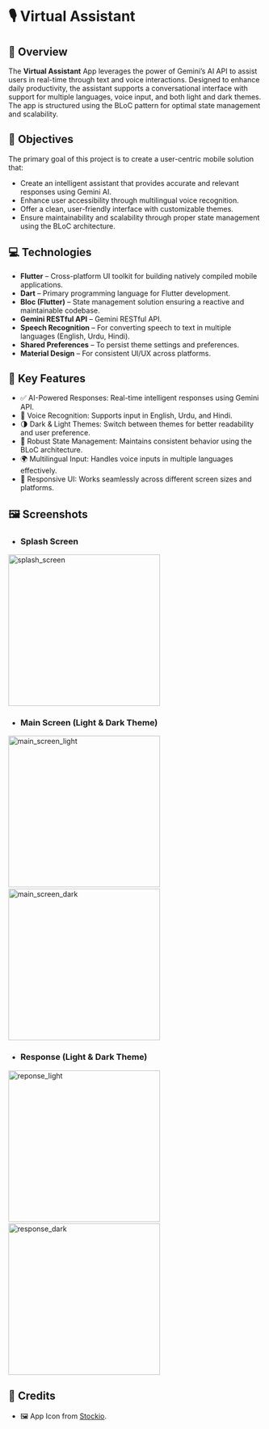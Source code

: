 # 🎙️ Virtual Assistant

## 📝 Overview

The **Virtual Assistant** App leverages the power of Gemini’s AI API to assist users in real-time through text and voice interactions. Designed to enhance daily productivity, the assistant supports a conversational interface with support for multiple languages, voice input, and both light and dark themes. The app is structured using the BLoC pattern for optimal state management and scalability.

## 🎯 Objectives

The primary goal of this project is to create a user-centric mobile solution that:

- Create an intelligent assistant that provides accurate and relevant responses using Gemini AI.
- Enhance user accessibility through multilingual voice recognition.
- Offer a clean, user-friendly interface with customizable themes.
- Ensure maintainability and scalability through proper state management using the BLoC architecture.

## 💻 Technologies

- **Flutter** – Cross-platform UI toolkit for building natively compiled mobile applications.
- **Dart** – Primary programming language for Flutter development.
- **Bloc (Flutter)** – State management solution ensuring a reactive and maintainable codebase.
- **Gemini RESTful API** – Gemini RESTful API.
- **Speech Recognition** – For converting speech to text in multiple languages (English, Urdu, Hindi).
- **Shared Preferences** – To persist theme settings and preferences.
- **Material Design** – For consistent UI/UX across platforms.

## 🚀 Key Features

- ✅ AI-Powered Responses: Real-time intelligent responses using Gemini API.
- 🎤 Voice Recognition: Supports input in English, Urdu, and Hindi.
- 🌗 Dark & Light Themes: Switch between themes for better readability and user preference.
- 🔄 Robust State Management: Maintains consistent behavior using the BLoC architecture.
- 🌍 Multilingual Input: Handles voice inputs in multiple languages effectively.
- 📱 Responsive UI: Works seamlessly across different screen sizes and platforms.

## 🖼️ Screenshots

- ### Splash Screen
<div>
<picture>
    <source srcset="screenshots/splash_screen.png" media="(max-width: 400px)">
    <img src="screenshots/splash_screen.png" width="300" alt="splash_screen">
  </picture>
</div>

- ### Main Screen (Light & Dark Theme)
<div>
  <picture>
    <source srcset="screenshots/main_screen_light.png" media="(max-width: 400px)">
    <img src="screenshots/main_screen_light.png" width="300" alt="main_screen_light">
  </picture>
  &nbsp;&nbsp;&nbsp;
  <picture>
    <source srcset="screenshots/main_screen_dark.png" media="(max-width: 400px)">
    <img src="screenshots/main_screen_dark.png" width="300" alt="main_screen_dark">
  </picture>
</div>

- ### Response (Light & Dark Theme)
<div>
  <picture>
    <source srcset="screenshots/response_light.png" media="(max-width: 400px)">
    <img src="screenshots/response_light.png" width="300" alt="reponse_light">
  </picture>
  &nbsp;&nbsp;&nbsp;
  <picture>
    <source srcset="screenshots/response_dark.png" media="(max-width: 400px)">
    <img src="screenshots/response_dark.png" width="300" alt="response_dark">
  </picture>
</div>

## 🙏 Credits
- 🖼️ App Icon from [Stockio](https://www.stockio.com/free-icon/microphone-filo-icon).

